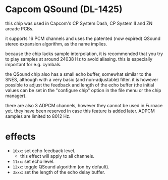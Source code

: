 # Capcom QSound (DL-1425)

this chip was used in Capcom's CP System Dash, CP System II and ZN arcade PCBs.

it supports 16 PCM channels and uses the patented (now expired) QSound stereo expansion algorithm, as the name implies.

because the chip lacks sample interpolation, it is recommended that you try to play samples at around 24038 Hz to avoid aliasing. this is especially important for e.g. cymbals.

the QSound chip also has a small echo buffer, somewhat similar to the SNES, although with a very basic (and non-adjustable) filter. it is however possible to adjust the feedback and length of the echo buffer (the initial values can be set in the "configure chip" option in the file menu or the chip manager).

there are also 3 ADPCM channels, however they cannot be used in Furnace yet. they have been reserved in case this feature is added later. ADPCM samples are limited to 8012 Hz.

# effects

- `10xx`: set echo feedback level.
  - this effect will apply to all channels.
- `11xx`: set echo level.
- `12xx`: toggle QSound algorithm (on by default).
- `3xxx`: set the length of the echo delay buffer.
